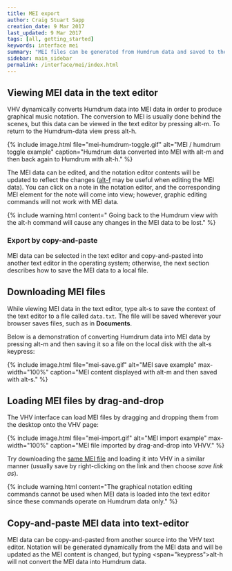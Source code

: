 ```yaml
---
title: MEI export
author: Craig Stuart Sapp
creation_date: 9 Mar 2017
last_updated: 9 Mar 2017
tags: [all, getting_started]
keywords: interface mei
summary: "MEI files can be generated from Humdrum data and saved to the local file-system."
sidebar: main_sidebar
permalink: /interface/mei/index.html
---
```


## Viewing MEI data in the text editor ##

VHV dynamically converts Humdrum data into MEI data in order to produce
graphical music notation.  The conversion to MEI is usually done
behind the scenes, but this data can be viewed in the text editor
by pressing <span class="keypress">alt-m</span>.  To return
to the Humdrum-data view press <span class="keypress">alt-h</span>.

{% include image.html
	file="mei-humdrum-toggle.gif"
	alt="MEI / humdrum toggle example"
	caption="Humdrum data converted into MEI with <span class=',eypress'>alt-m</span> and then back again to Humdrum with <span class=',eypress'>alt-h</span>."
%}

The MEI data can be edited, and the notation editor contents will
be updated to reflect the changes ([<span class='keypress'>alt-f</span>](/commands/alt-f) may be useful when editing the MEI data).  You can click on a note in the
notation editor, and the corresponding MEI element for the note
will come into view; however, graphic editing commands will not
work with MEI data.


{% include warning.html
	content=" Going back to the Humdrum view with the <span class='keypress'>alt-h</span> command will cause any changes in the MEI data to be lost."
%}

### Export by copy-and-paste ###

MEI data can be selected in the text editor and copy-and-pasted into
another text editor in the operating system; otherwise, the next section
describes how to save the MEI data to a local file.

## Downloading MEI files ##

While viewing MEI data in the text editor, type
<span class="keypress">alt-s</span> to save the context of the
text editor to a file called `data.txt`.  The file will be saved wherever
your browser saves files, such as in **Documents**.

Below is a demonstration of converting Humdrum data into MEI data
by pressing
<span class="keypress">alt-m</span>
and then saving it so a file on the local disk with the
<span class="keypress">alt-s</span> keypress:

{% include image.html
	file="mei-save.gif"
	alt="MEI save example"
	max-width="100%"
	caption="MEI content displayed with <span class='keypress'>alt-m</span> and then saved with <span class='keypress'>alt-s</span>."
%}


## Loading MEI files by drag-and-drop ##

The VHV interface can load MEI files by dragging and dropping them from the desktop
onto the VHV page:

{% include image.html
	file="mei-import.gif"
	alt="MEI import example"
	max-width="100%"
	caption="MEI file imported by drag-and-drop into VHVV."
%}

Try downloading the [same MEI file](bwv1011-sarabande.mei) and
loading it into VHV in a similar manner (usually save by right-clicking 
on the link and then choose *save link as*).


{% include warning.html
	content="The graphical notation editing commands cannot be used when MEI data is loaded into the text editor since these commands operate on Humdrum data only."
%}

## Copy-and-paste MEI data into text-editor ##

MEI data can be copy-and-pasted from another source into the VHV
text editor.  Notation will be generated dynamically from the MEI
data and will be updated as the MEI content is changed, but typing
<span="keypress">alt-h</span> will not convert the MEI data into
Humdrum data.






